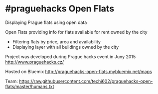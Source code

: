 # #praguehacks Open Flats
Displaying Prague flats using open data

Open Flats providing info for flats available for rent owned by the city
 - Filtering flats by price, area and availability
 - Displaying layer with all buildings owned by the city

Project was developed during Prague hacks event in Juny 2015
http://www.praguehacks.cz/

Hosted on Bluemix
http://praguehacks-open-flats.mybluemix.net/maps

Team:
https://raw.githubusercontent.com/techi602/praguehacks-open-flats/master/humans.txt
